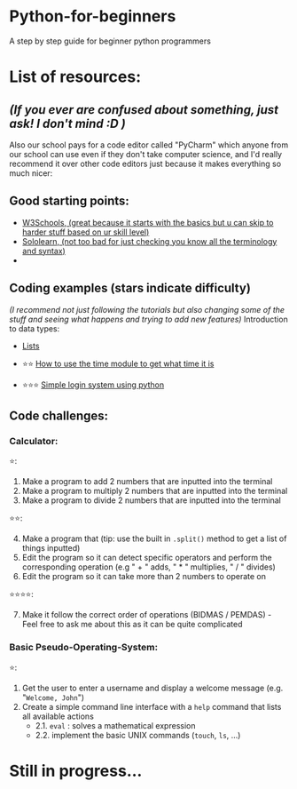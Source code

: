 # Python-for-beginners
A step by step guide for beginner python programmers


# List of resources:
## _(If you ever are confused about something, just ask! I don't mind :D )_

Also our school pays for a code editor called "PyCharm" which anyone from our school can use even if they don't take computer science, and I'd really recommend it over other code editors just because it makes everything so much nicer:

## Good starting points:
- [W3Schools, (great because it starts with the basics but u can skip to harder stuff based on ur skill level)](https://www.w3schools.com/python/default.asp)
- [Sololearn, (not too bad for just checking you know all the terminology and syntax)](https://www.sololearn.com/en/)
- []()

## Coding examples (stars indicate difficulty)
_(I recommend not just following the tutorials but also changing some of the stuff and seeing what happens and trying to add new features)_
Introduction to data types:
- [Lists](https://www.youtube.com/watch?v=9OeznAkyQz4)

- :star::star: [How to use the time module to get what time it is](https://www.youtube.com/watch?v=Qj3GlL5ckQA)
- :star::star::star: [Simple login system using python](https://www.youtube.com/watch?v=keY_RKilMp0)

## Code challenges:
### Calculator:
:star::
1. Make a program to add 2 numbers that are inputted into the terminal
2. Make a program to multiply 2 numbers that are inputted into the terminal
3. Make a program to divide 2 numbers that are inputted into the terminal

:star::star::

4. Make a program that (tip: use the built in `.split()` method to get a list of things inputted)
5. Edit the program so it can detect specific operators and perform the corresponding operation (e.g " + " adds, " * " multiplies, " / " divides)
6. Edit the program so it can take more than 2 numbers to operate on

:star::star::star::star::

7. Make it follow the correct order of operations (BIDMAS / PEMDAS) - Feel free to ask me about this as it can be quite complicated

### Basic Pseudo-Operating-System:
:star::
1. Get the user to enter a username and display a welcome message (e.g. "`Welcome, John`")
2. Create a simple command line interface with a `help` command that lists all available actions
    - 2.1. `eval` : solves a mathematical expression
    - 2.2. implement the basic UNIX commands (`touch`, `ls`, ...)

# Still in progress...
